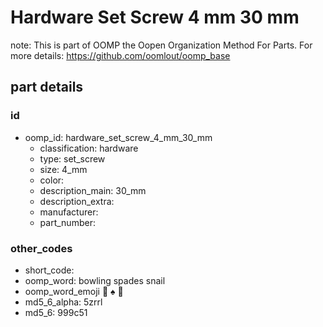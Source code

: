 # Hardware Set Screw 4 mm 30 mm  

note: This is part of OOMP the Oopen Organization Method For Parts. For more details: https://github.com/oomlout/oomp_base

##  part details





### id
* oomp_id: hardware_set_screw_4_mm_30_mm
  * classification: hardware
  * type: set_screw
  * size: 4_mm
  * color: 
  * description_main: 30_mm
  * description_extra: 
  * manufacturer: 
  * part_number: 

### other_codes
* short_code: 
* oomp_word: bowling spades snail
* oomp_word_emoji :bowling: :spades: :snail:
* md5_6_alpha: 5zrrl
* md5_6: 999c51